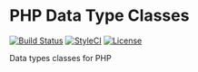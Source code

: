 # PHP Data Type Classes

[![Build Status](https://api.travis-ci.org/themichaelhall/datatypes.svg)](https://travis-ci.org/themichaelhall/datatypes)
[![StyleCI](https://styleci.io/repos/60113501/shield)](https://styleci.io/repos/60113501)
[![License](https://poser.pugx.org/michaelhall/datatypes/license)](https://packagist.org/packages/michaelhall/datatypes)

Data types classes for PHP
